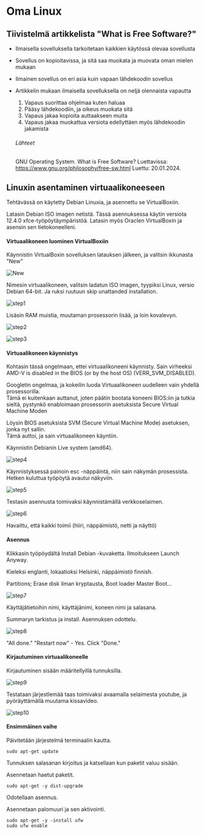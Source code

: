 # Oma Linux


## Tiivistelmä artikkelista "What is Free Software?"

- Ilmaisella sovelluksella tarkoitetaan kaikkien käytössä olevaa sovellusta
- Sovellus on kopioitavissa, ja sitä saa muokata ja muovata oman mielen mukaan
- Ilmainen sovellus on eri asia kuin vapaan lähdekoodin sovellus
- Artikkelin mukaan ilmaisella sovelluksella on neljä olennaista vapautta
    1. Vapaus suorittaa ohjelmaa kuten haluaa
    2. Pääsy lähdekoodiin, ja oikeus muokata sitä
    3. Vapaus jakaa kopioita auttaakseen muita
    4. Vapaus jakaa muokattua versiota edellyttäen myös lähdekoodin jakamista

  ###### Lähteet

  GNU Operating System. What is Free Software? Luettavissa: https://www.gnu.org/philosophy/free-sw.html Luettu: 20.01.2024.


## Linuxin asentaminen virtuaalikoneeseen

Tehtävässä on käytetty Debian Linuxia, ja asennettu se VirtualBoxiin.

Latasin Debian ISO imagen netistä. Tässä asennuksessa käytin versiota 12.4.0 xfce-työpöytäympäristöä. Latasin myös Oraclen VirtualBoxin ja asensin sen tietokoneelleni.

#### Virtuaalikoneen luominen VirtualBoxiin

Käynnistin VirtualBoxin sovelluksen latauksen jälkeen, ja valitsin ikkunasta "New"

![New](./images/new.png)
  
Nimesin virtuaalikoneen, valitsin ladatun ISO imagen, tyypiksi Linux, versio Debian 64-bit. Ja ruksi ruutuun skip unattanded installation.

![step1](./images/step1.png)

Lisäsin RAM muistia, muutaman prosessorin lisää, ja loin kovalevyn.

![step2](./images/step2.png)

![step3](./images/step3.png)

#### Virtuaalikoneen käynnistys

Kohtasin tässä ongelmaan, ettei virtuaalikoneeni käynnisty. Sain virheeksi AMD-V is disabled in the BIOS (or by the host OS) (VERR_SVM_DISABLED).

Googletin ongelmaa, ja kokeilin luoda Virtuaalikoneen uudelleen vain yhdellä prosessorilla. <br>
Tämä ei kuitenkaan auttanut, joten päätin bootata koneeni BIOS:iin ja tutkia sieltä, pystynkö enabloimaan prosessorin asetuksista Secure Virtual Machine Moden

Löysin BIOS asetuksista SVM (Secure Virtual Machine Mode) asetuksen, jonka nyt sallin. <br>
Tämä auttoi, ja sain virtuaalikoneen käyntiin.

Käynnistin Debianin Live system (amd64).

![step4](./images/step4.png)

Käynnistyksessä painoin esc -näppäintä, niin sain näkymän prosessista. Hetken kuluttua työpöytä avautui näkyviin.

![step5](./images/step5.png)

Testasin asennusta toimivaksi käynnistämällä verkkoselaimen.

![step6](./images/step6.png)

Havaittu, että kaikki toimii (hiiri, näppäimistö, netti ja näyttö)

#### Asennus

Klikkasin työpöydältä Install Debian -kuvaketta. Ilmoitukseen Launch Anyway.

Kieleksi englanti, lokaatioksi Helsinki, näppäimistö finnish.

Partitions; Erase disk ilman kryptausta, Boot loader Master Boot...

![step7](./images/step7.png)

Käyttäjätietoihin nimi, käyttäjänimi, koneen nimi ja salasana.

Summaryn tarkistus ja install. Asennuksen odottelu.

![step8](./images/step8.png)

"All done." "Restart now" - Yes. Click "Done."

#### Kirjautuminen virtuaalikoneelle

Kirjautuminen sisään määritellyillä tunnuksilla.

![step9](./images/step9.png)

Testataan järjestlemää taas toimivaksi avaamalla selaimesta youtube, ja pyöräyttämällä muutama kissavideo.

![step10](./images/step10.png)

#### Ensimmäinen vaihe

Päivitetään järjestelmä terminaalin kautta.

    sudo apt-get update

Tunnuksen salasanan kirjoitus ja katsellaan kun paketit valuu sisään.

Asennetaan haetut paketit.

    sudo apt-get -y dist-upgrade

Odotellaan asennus.

Asennetaan palomuuri ja sen aktivointi.

    sudo apt-get -y -install ufw
    sudo ufw enable

